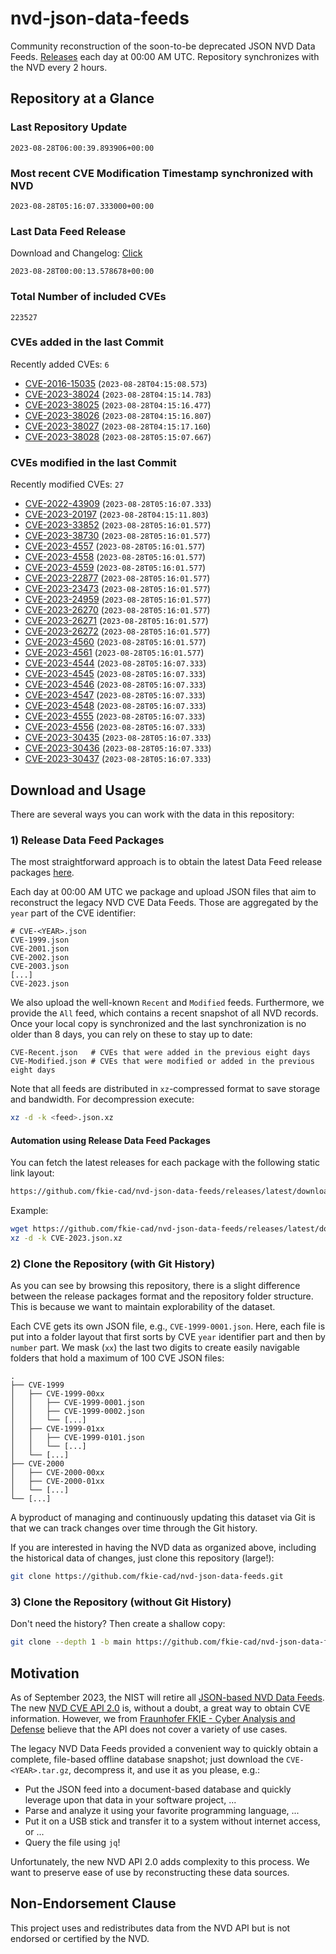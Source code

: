 # nvd-json-data-feeds

Community reconstruction of the soon-to-be deprecated JSON NVD Data Feeds. 
[Releases](https://github.com/fkie-cad/nvd-json-data-feeds/releases/latest) each day at 00:00 AM UTC.
Repository synchronizes with the NVD every 2 hours.

## Repository at a Glance

### Last Repository Update

```plain
2023-08-28T06:00:39.893906+00:00
```

### Most recent CVE Modification Timestamp synchronized with NVD

```plain
2023-08-28T05:16:07.333000+00:00
```

### Last Data Feed Release

Download and Changelog: [Click](https://github.com/fkie-cad/nvd-json-data-feeds/releases/latest)

```plain
2023-08-28T00:00:13.578678+00:00
```

### Total Number of included CVEs

```plain
223527
```

### CVEs added in the last Commit

Recently added CVEs: `6`

* [CVE-2016-15035](CVE-2016/CVE-2016-150xx/CVE-2016-15035.json) (`2023-08-28T04:15:08.573`)
* [CVE-2023-38024](CVE-2023/CVE-2023-380xx/CVE-2023-38024.json) (`2023-08-28T04:15:14.783`)
* [CVE-2023-38025](CVE-2023/CVE-2023-380xx/CVE-2023-38025.json) (`2023-08-28T04:15:16.477`)
* [CVE-2023-38026](CVE-2023/CVE-2023-380xx/CVE-2023-38026.json) (`2023-08-28T04:15:16.807`)
* [CVE-2023-38027](CVE-2023/CVE-2023-380xx/CVE-2023-38027.json) (`2023-08-28T04:15:17.160`)
* [CVE-2023-38028](CVE-2023/CVE-2023-380xx/CVE-2023-38028.json) (`2023-08-28T05:15:07.667`)


### CVEs modified in the last Commit

Recently modified CVEs: `27`

* [CVE-2022-43909](CVE-2022/CVE-2022-439xx/CVE-2022-43909.json) (`2023-08-28T05:16:07.333`)
* [CVE-2023-20197](CVE-2023/CVE-2023-201xx/CVE-2023-20197.json) (`2023-08-28T04:15:11.803`)
* [CVE-2023-33852](CVE-2023/CVE-2023-338xx/CVE-2023-33852.json) (`2023-08-28T05:16:01.577`)
* [CVE-2023-38730](CVE-2023/CVE-2023-387xx/CVE-2023-38730.json) (`2023-08-28T05:16:01.577`)
* [CVE-2023-4557](CVE-2023/CVE-2023-45xx/CVE-2023-4557.json) (`2023-08-28T05:16:01.577`)
* [CVE-2023-4558](CVE-2023/CVE-2023-45xx/CVE-2023-4558.json) (`2023-08-28T05:16:01.577`)
* [CVE-2023-4559](CVE-2023/CVE-2023-45xx/CVE-2023-4559.json) (`2023-08-28T05:16:01.577`)
* [CVE-2023-22877](CVE-2023/CVE-2023-228xx/CVE-2023-22877.json) (`2023-08-28T05:16:01.577`)
* [CVE-2023-23473](CVE-2023/CVE-2023-234xx/CVE-2023-23473.json) (`2023-08-28T05:16:01.577`)
* [CVE-2023-24959](CVE-2023/CVE-2023-249xx/CVE-2023-24959.json) (`2023-08-28T05:16:01.577`)
* [CVE-2023-26270](CVE-2023/CVE-2023-262xx/CVE-2023-26270.json) (`2023-08-28T05:16:01.577`)
* [CVE-2023-26271](CVE-2023/CVE-2023-262xx/CVE-2023-26271.json) (`2023-08-28T05:16:01.577`)
* [CVE-2023-26272](CVE-2023/CVE-2023-262xx/CVE-2023-26272.json) (`2023-08-28T05:16:01.577`)
* [CVE-2023-4560](CVE-2023/CVE-2023-45xx/CVE-2023-4560.json) (`2023-08-28T05:16:01.577`)
* [CVE-2023-4561](CVE-2023/CVE-2023-45xx/CVE-2023-4561.json) (`2023-08-28T05:16:01.577`)
* [CVE-2023-4544](CVE-2023/CVE-2023-45xx/CVE-2023-4544.json) (`2023-08-28T05:16:07.333`)
* [CVE-2023-4545](CVE-2023/CVE-2023-45xx/CVE-2023-4545.json) (`2023-08-28T05:16:07.333`)
* [CVE-2023-4546](CVE-2023/CVE-2023-45xx/CVE-2023-4546.json) (`2023-08-28T05:16:07.333`)
* [CVE-2023-4547](CVE-2023/CVE-2023-45xx/CVE-2023-4547.json) (`2023-08-28T05:16:07.333`)
* [CVE-2023-4548](CVE-2023/CVE-2023-45xx/CVE-2023-4548.json) (`2023-08-28T05:16:07.333`)
* [CVE-2023-4555](CVE-2023/CVE-2023-45xx/CVE-2023-4555.json) (`2023-08-28T05:16:07.333`)
* [CVE-2023-4556](CVE-2023/CVE-2023-45xx/CVE-2023-4556.json) (`2023-08-28T05:16:07.333`)
* [CVE-2023-30435](CVE-2023/CVE-2023-304xx/CVE-2023-30435.json) (`2023-08-28T05:16:07.333`)
* [CVE-2023-30436](CVE-2023/CVE-2023-304xx/CVE-2023-30436.json) (`2023-08-28T05:16:07.333`)
* [CVE-2023-30437](CVE-2023/CVE-2023-304xx/CVE-2023-30437.json) (`2023-08-28T05:16:07.333`)


## Download and Usage

There are several ways you can work with the data in this repository:

### 1) Release Data Feed Packages

The most straightforward approach is to obtain the latest Data Feed release packages [here](https://github.com/fkie-cad/nvd-json-data-feeds/releases/latest).

Each day at 00:00 AM UTC we package and upload JSON files that aim to reconstruct the legacy NVD CVE Data Feeds.
Those are aggregated by the `year` part of the CVE identifier:

```
# CVE-<YEAR>.json
CVE-1999.json
CVE-2001.json
CVE-2002.json
CVE-2003.json
[...]
CVE-2023.json
```

We also upload the well-known `Recent` and `Modified` feeds.
Furthermore, we provide the `All` feed, which contains a recent snapshot of all NVD records.
Once your local copy is synchronized and the last synchronization is no older than 8 days, you can rely on these to stay up to date:

```plain
CVE-Recent.json   # CVEs that were added in the previous eight days
CVE-Modified.json # CVEs that were modified or added in the previous eight days
```

Note that all feeds are distributed in `xz`-compressed format to save storage and bandwidth.
For decompression execute:

```sh
xz -d -k <feed>.json.xz
```


#### Automation using Release Data Feed Packages

You can fetch the latest releases for each package with the following static link layout:

```sh
https://github.com/fkie-cad/nvd-json-data-feeds/releases/latest/download/CVE-<YEAR>.json.xz
```

Example:

```sh
wget https://github.com/fkie-cad/nvd-json-data-feeds/releases/latest/download/CVE-2023.json.xz
xz -d -k CVE-2023.json.xz
```

### 2) Clone the Repository (with Git History)

As you can see by browsing this repository, there is a slight difference between the release packages format and the repository folder structure.
This is because we want to maintain explorability of the dataset.

Each CVE gets its own JSON file, e.g., `CVE-1999-0001.json`.
Here, each file is put into a folder layout that first sorts by CVE `year` identifier part and then by `number` part.
We mask (`xx`) the last two digits to create easily navigable folders that hold a maximum of 100 CVE JSON files:

```plain
.
├── CVE-1999
│   ├── CVE-1999-00xx
│   │   ├── CVE-1999-0001.json
│   │   ├── CVE-1999-0002.json
│   │   └── [...]
│   ├── CVE-1999-01xx
│   │   ├── CVE-1999-0101.json
│   │   └── [...]
│   └── [...]
├── CVE-2000
│   ├── CVE-2000-00xx
│   ├── CVE-2000-01xx
│   └── [...]
└── [...]
```

A byproduct of managing and continuously updating this dataset via Git is that we can track changes over time through the Git history.

If you are interested in having the NVD data as organized above, including the historical data of changes, just clone this repository (large!):

```sh
git clone https://github.com/fkie-cad/nvd-json-data-feeds.git
```

### 3) Clone the Repository (without Git History)

Don't need the history? Then create a shallow copy:

```sh
git clone --depth 1 -b main https://github.com/fkie-cad/nvd-json-data-feeds.git
```

## Motivation

As of September 2023, the NIST will retire all [JSON-based NVD Data Feeds](https://nvd.nist.gov/vuln/data-feeds#divRetirementBanner-1).
The new [NVD CVE API 2.0](https://nvd.nist.gov/developers/vulnerabilities) is, without a doubt, a great way to obtain CVE information.
However, we from [Fraunhofer FKIE - Cyber Analysis and Defense](https://www.fkie.fraunhofer.de/en/departments/cad.html) believe that the API does not cover a variety of use cases.

The legacy NVD Data Feeds provided a convenient way to quickly obtain a complete, file-based offline database snapshot; just download the `CVE-<YEAR>.tar.gz`, decompress it, and use it as you please, e.g.:

* Put the JSON feed into a document-based database and quickly leverage upon that data in your software project, ...
* Parse and analyze it using your favorite programming language, ...
* Put it on a USB stick and transfer it to a system without internet access, or ...
* Query the file using `jq`!

Unfortunately, the new NVD API 2.0 adds complexity to this process.
We want to preserve ease of use by reconstructing these data sources.

## Non-Endorsement Clause

This project uses and redistributes data from the NVD API but is not endorsed or certified by the NVD.